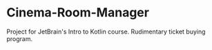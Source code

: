 # Cinema-Room-Manager
Project for JetBrain's Intro to Kotlin course.  Rudimentary ticket buying program.
